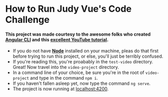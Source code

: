 # How to Run Judy Vue's Code Challenge

#### This project was made courtesy to the awesome folks who created [Angular CLI](https://cli.angular.io/) and this [excellent YouTube tutorial](https://www.youtube.com/watch?v=0eWrpsCLMJQ&list=PLC3y8-rFHvwhBRAgFinJR8KHIrCdTkZcZ).

* If you do not have [**Node**](https://nodejs.org/en/download/) installed on your machine, pleas do that first before trying to run this project, or else, you'll just be terribly confused.
* If you're reading this, you're proabably in the `test-video` directory. Great! Now travel into the `video-project` directory. 
* In a command line of your choice, be sure you're in the root of `video-project` and type in the command `npm i`.
* If you haven't fallen asleep yet, now type the command `ng serve`.
* The project is now running at [localhost:4200](localhost:4200). 